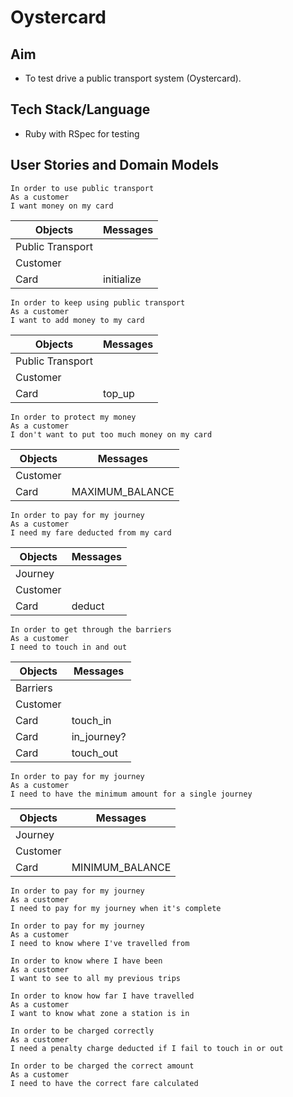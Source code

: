 # Oystercard

## Aim
* To test drive a public transport system (Oystercard).

## Tech Stack/Language
* Ruby with RSpec for testing

## User Stories and Domain Models
``` 
In order to use public transport
As a customer
I want money on my card
```
| Objects | Messages |
|---------|----------|
| Public Transport | |
| Customer |  |
| Card | initialize |
```
In order to keep using public transport
As a customer
I want to add money to my card
```
| Objects | Messages |
|---------|----------|
| Public Transport | |
| Customer |  |
| Card | top_up |
```
In order to protect my money
As a customer
I don't want to put too much money on my card
```
| Objects | Messages |
|---------|----------|
| Customer |  |
| Card | MAXIMUM_BALANCE |
```
In order to pay for my journey
As a customer
I need my fare deducted from my card
```
| Objects | Messages |
|---------|----------|
| Journey | |
| Customer |  |
| Card | deduct |
```
In order to get through the barriers
As a customer
I need to touch in and out
```
| Objects | Messages |
|---------|----------|
| Barriers | |
| Customer |  |
| Card | touch_in |
| Card | in_journey? |
| Card | touch_out |
```
In order to pay for my journey
As a customer
I need to have the minimum amount for a single journey
```
| Objects | Messages |
|---------|----------|
| Journey | |
| Customer |  |
| Card | MINIMUM_BALANCE |
```
In order to pay for my journey
As a customer
I need to pay for my journey when it's complete
```
```
In order to pay for my journey
As a customer
I need to know where I've travelled from
```
```
In order to know where I have been
As a customer
I want to see to all my previous trips
```
```
In order to know how far I have travelled
As a customer
I want to know what zone a station is in
```
```
In order to be charged correctly
As a customer
I need a penalty charge deducted if I fail to touch in or out
```
```
In order to be charged the correct amount
As a customer
I need to have the correct fare calculated
```